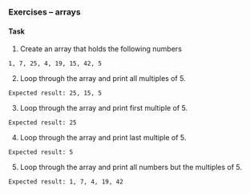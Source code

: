 ### Exercises – arrays


#### Task

1. Create an array that holds the following numbers

```
1, 7, 25, 4, 19, 15, 42, 5
```

2. Loop through the array and print all multiples of 5.
```
Expected result: 25, 15, 5
```

3. Loop through the array and print first multiple of 5.
```
Expected result: 25
```

4. Loop through the array and print last multiple of 5.
```
Expected result: 5
```

5. Loop through the array and print all numbers but the multiples of 5.
```
Expected result: 1, 7, 4, 19, 42
```